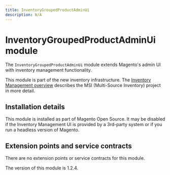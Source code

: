 ```yaml
---
title: InventoryGroupedProductAdminUi
description: N/A
---
```


# InventoryGroupedProductAdminUi module

The `InventoryGroupedProductAdminUi` module extends Magento's admin UI with inventory management functionality.

This module is part of the new inventory infrastructure. The
[Inventory Management overview](https://developer.adobe.com/commerce/webapi/rest/inventory/index.html)
describes the MSI (Multi-Source Inventory) project in more detail.

## Installation details

This module is installed as part of Magento Open Source. It may be disabled if the Inventory Management UI
is provided by a 3rd-party system or if you run a headless version of Magento.

## Extension points and service contracts

There are no extension points or service contracts for this module.

<InlineAlert slots="text" />
The version of this module is 1.2.4.
